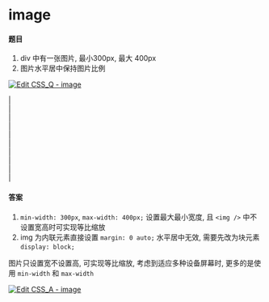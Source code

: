 # image


#### 题目


1. div 中有一张图片, 最小300px, 最大 400px
2. 图片水平居中保持图片比例

[![Edit CSS_Q - image](https://codesandbox.io/static/img/play-codesandbox.svg)](https://codesandbox.io/s/cssq-image-c3bgj?fontsize=14&hidenavigation=1&theme=dark)

|  
|  
|  
|  
|  
|  
|  
|  
|  
|  

#### 答案

1. `min-width: 300px`, `max-width: 400px;` 设置最大最小宽度, 且 `<img />` 中不设置宽高时可实现等比缩放
2. img 为内联元素直接设置 `margin: 0 auto;` 水平居中无效, 需要先改为块元素 `display: block;`

图片只设置宽不设置高, 可实现等比缩放, 考虑到适应多种设备屏幕时, 更多的是使用 `min-width` 和 `max-width`

[![Edit CSS_A - image](https://codesandbox.io/static/img/play-codesandbox.svg)](https://codesandbox.io/s/cssq-image-c3bgj?fontsize=14&hidenavigation=1&theme=dark)